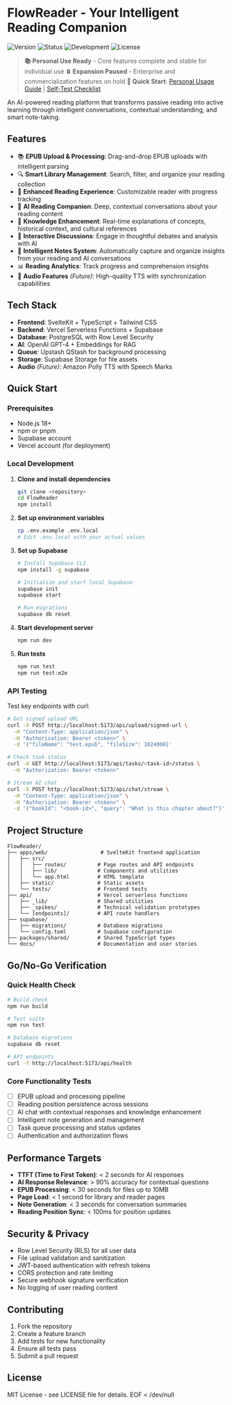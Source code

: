 # FlowReader - Your Intelligent Reading Companion

![Version](https://img.shields.io/badge/Version-v0.9--personal--ready-blue)
![Status](https://img.shields.io/badge/Status-Personal%20Use%20Ready-green)
![Development](https://img.shields.io/badge/Development-Paused%20for%20Expansion-yellow)
![License](https://img.shields.io/badge/License-MIT-orange)

> **📚 Personal Use Ready** - Core features complete and stable for individual use
> **⏸️ Expansion Paused** - Enterprise and commercialization features on hold
> **📖 Quick Start**: [Personal Usage Guide](./docs/personal-usage.md) | [Self-Test Checklist](./docs/personal-smoke-check.md)

An AI-powered reading platform that transforms passive reading into active learning through intelligent conversations, contextual understanding, and smart note-taking.

## Features

- 📚 **EPUB Upload & Processing**: Drag-and-drop EPUB uploads with intelligent parsing
- 🔍 **Smart Library Management**: Search, filter, and organize your reading collection
- 📖 **Enhanced Reading Experience**: Customizable reader with progress tracking
- 🤖 **AI Reading Companion**: Deep, contextual conversations about your reading content
- 🧠 **Knowledge Enhancement**: Real-time explanations of concepts, historical context, and cultural references
- 💭 **Interactive Discussions**: Engage in thoughtful debates and analysis with AI
- 📝 **Intelligent Notes System**: Automatically capture and organize insights from your reading and AI conversations
- 📊 **Reading Analytics**: Track progress and comprehension insights
- 🎵 **Audio Features** *(Future)*: High-quality TTS with synchronization capabilities

## Tech Stack

- **Frontend**: SvelteKit + TypeScript + Tailwind CSS
- **Backend**: Vercel Serverless Functions + Supabase
- **Database**: PostgreSQL with Row Level Security
- **AI**: OpenAI GPT-4 + Embeddings for RAG
- **Queue**: Upstash QStash for background processing
- **Storage**: Supabase Storage for file assets
- **Audio** *(Future)*: Amazon Polly TTS with Speech Marks

## Quick Start

### Prerequisites

- Node.js 18+ 
- npm or pnpm
- Supabase account
- Vercel account (for deployment)

### Local Development

1. **Clone and install dependencies**
   ```bash
   git clone <repository>
   cd FlowReader
   npm install
   ```

2. **Set up environment variables**
   ```bash
   cp .env.example .env.local
   # Edit .env.local with your actual values
   ```

3. **Set up Supabase**
   ```bash
   # Install Supabase CLI
   npm install -g supabase
   
   # Initialize and start local Supabase
   supabase init
   supabase start
   
   # Run migrations
   supabase db reset
   ```

4. **Start development server**
   ```bash
   npm run dev
   ```

5. **Run tests**
   ```bash
   npm run test
   npm run test:e2e
   ```

### API Testing

Test key endpoints with curl:

```bash
# Get signed upload URL
curl -X POST http://localhost:5173/api/upload/signed-url \
  -H "Content-Type: application/json" \
  -H "Authorization: Bearer <token>" \
  -d '{"fileName": "test.epub", "fileSize": 1024000}'

# Check task status
curl -X GET http://localhost:5173/api/tasks/<task-id>/status \
  -H "Authorization: Bearer <token>"

# Stream AI chat
curl -X POST http://localhost:5173/api/chat/stream \
  -H "Content-Type: application/json" \
  -H "Authorization: Bearer <token>" \
  -d '{"bookId": "<book-id>", "query": "What is this chapter about?"}'
```

## Project Structure

```
FlowReader/
├── apps/web/                 # SvelteKit frontend application
│   ├── src/
│   │   ├── routes/          # Page routes and API endpoints
│   │   ├── lib/             # Components and utilities
│   │   └── app.html         # HTML template
│   ├── static/              # Static assets
│   └── tests/               # Frontend tests
├── api/                     # Vercel serverless functions
│   ├── _lib/                # Shared utilities
│   ├── _spikes/             # Technical validation prototypes
│   └── [endpoints]/         # API route handlers
├── supabase/
│   ├── migrations/          # Database migrations
│   └── config.toml          # Supabase configuration
├── packages/shared/         # Shared TypeScript types
└── docs/                    # Documentation and user stories
```

## Go/No-Go Verification

### Quick Health Check
```bash
# Build check
npm run build

# Test suite
npm run test

# Database migrations
supabase db reset

# API endpoints
curl -f http://localhost:5173/api/health
```

### Core Functionality Tests
- [ ] EPUB upload and processing pipeline
- [ ] Reading position persistence across sessions
- [ ] AI chat with contextual responses and knowledge enhancement
- [ ] Intelligent note generation and management
- [ ] Task queue processing and status updates
- [ ] Authentication and authorization flows

## Performance Targets

- **TTFT (Time to First Token)**: < 2 seconds for AI responses
- **AI Response Relevance**: > 90% accuracy for contextual questions
- **EPUB Processing**: < 30 seconds for files up to 10MB
- **Page Load**: < 1 second for library and reader pages
- **Note Generation**: < 3 seconds for conversation summaries
- **Reading Position Sync**: < 100ms for position updates

## Security & Privacy

- Row Level Security (RLS) for all user data
- File upload validation and sanitization
- JWT-based authentication with refresh tokens
- CORS protection and rate limiting
- Secure webhook signature verification
- No logging of user reading content

## Contributing

1. Fork the repository
2. Create a feature branch
3. Add tests for new functionality
4. Ensure all tests pass
5. Submit a pull request

## License

MIT License - see LICENSE file for details.
EOF < /dev/null
